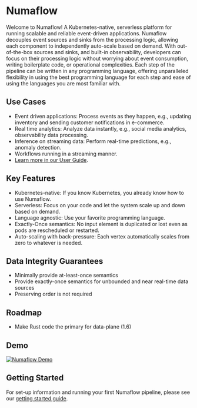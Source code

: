 # Numaflow

Welcome to Numaflow! A Kubernetes-native, serverless platform for running scalable and reliable event-driven applications. Numaflow decouples event sources and sinks from the processing logic, allowing each component to independently auto-scale based on demand. With out-of-the-box sources and sinks, and built-in observability, developers can focus on their processing logic without worrying about event consumption, writing boilerplate code, or operational complexities. Each step of the pipeline can be written in any programming language, offering unparalleled flexibility in using the best programming language for each step and ease of using the languages you are most familiar with.

## Use Cases

- Event driven applications: Process events as they happen, e.g., updating inventory and sending customer notifications in e-commerce.
- Real time analytics: Analyze data instantly, e.g., social media analytics, observability data processing.
- Inference on streaming data: Perform real-time predictions, e.g., anomaly detection.
- Workflows running in a streaming manner.
- [Learn more in our User Guide](./user-guide/use-cases/overview.md).

## Key Features

- Kubernetes-native: If you know Kubernetes, you already know how to use Numaflow.
- Serverless: Focus on your code and let the system scale up and down based on demand.
- Language agnostic: Use your favorite programming language.
- Exactly-Once semantics: No input element is duplicated or lost even as pods are rescheduled or restarted.
- Auto-scaling with back-pressure: Each vertex automatically scales from zero to whatever is needed.

## Data Integrity Guarantees

- Minimally provide at-least-once semantics
- Provide exactly-once semantics for unbounded and near real-time data sources
- Preserving order is not required

## Roadmap

- Make Rust code the primary for data-plane (1.6)

## Demo

[![Numaflow Demo](https://img.youtube.com/vi/TOqKOYX0nrE/0.jpg)](https://youtu.be/TOqKOYX0nrE)

## Getting Started

For set-up information and running your first Numaflow pipeline, please see our [getting started guide](./quick-start.md).
